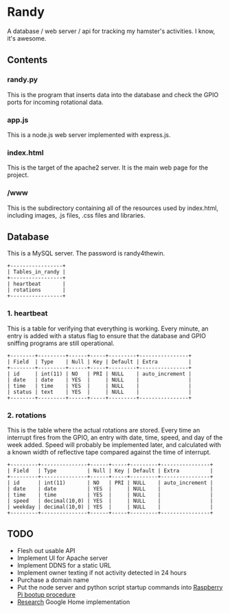 # Randy
A database / web server / api for tracking my hamster's activities. I know, it's awesome. 

## Contents

### randy.py
This is the program that inserts data into the database and check the GPIO ports for incoming rotational data.

### app.js
This is a node.js web server implemented with express.js. 

### index.html
This is the target of the apache2 server. It is the main web page for the project.

### /www
This is the subdirectory containing all of the resources used by index.html, including images, .js files, .css files and libraries. 

## Database
This is a MySQL server. The password is randy4thewin.
```
+-----------------+
| Tables_in_randy |
+-----------------+
| heartbeat       |
| rotations       |
+-----------------+
```

### 1. heartbeat 
This is a table for verifying that everything is working. Every minute, an entry is added with a status flag to ensure that the database and GPIO sniffing programs are still operational. 
```
+--------+---------+------+-----+---------+----------------+
| Field  | Type    | Null | Key | Default | Extra          |
+--------+---------+------+-----+---------+----------------+
| id     | int(11) | NO   | PRI | NULL    | auto_increment |
| date   | date    | YES  |     | NULL    |                |
| time   | time    | YES  |     | NULL    |                |
| status | text    | YES  |     | NULL    |                |
+--------+---------+------+-----+---------+----------------+
```
### 2. rotations
This is the table where the actual rotations are stored. Every time an interrupt fires from the GPIO, an entry with date, time, speed, and day of the week added.
Speed will probably be implemented later, and calculated with a known width of reflective tape compared against the time of interrupt.
```
+---------+---------------+------+-----+---------+----------------+
| Field   | Type          | Null | Key | Default | Extra          |
+---------+---------------+------+-----+---------+----------------+
| id      | int(11)       | NO   | PRI | NULL    | auto_increment |
| date    | date          | YES  |     | NULL    |                |
| time    | time          | YES  |     | NULL    |                |
| speed   | decimal(10,0) | YES  |     | NULL    |                |
| weekday | decimal(10,0) | YES  |     | NULL    |                |
+---------+---------------+------+-----+---------+----------------+
```

## TODO
* Flesh out usable API
* Implement UI for Apache server
* Implement DDNS for a static URL
* Implement owner texting if not activity detected in 24 hours
* Purchase a domain name
* Put the node server and python script startup commands into [Raspberry Pi bootup procedure](https://www.raspberrypi.org/documentation/linux/usage/rc-local.md)
* [Research](https://www.smashingmagazine.com/2017/05/build-action-google-home-api-ai/) Google Home implementation

